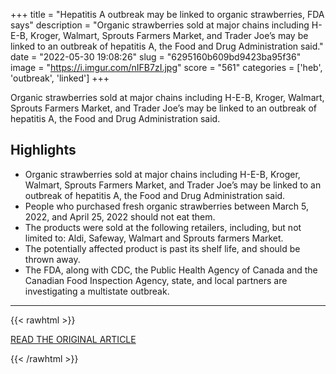 +++
title = "Hepatitis A outbreak may be linked to organic strawberries, FDA says"
description = "Organic strawberries sold at major chains including H-E-B, Kroger, Walmart, Sprouts Farmers Market, and Trader Joe’s may be linked to an outbreak of hepatitis A, the Food and Drug Administration said."
date = "2022-05-30 19:08:26"
slug = "6295160b609bd9423ba95f36"
image = "https://i.imgur.com/nIFB7zI.jpg"
score = "561"
categories = ['heb', 'outbreak', 'linked']
+++

Organic strawberries sold at major chains including H-E-B, Kroger, Walmart, Sprouts Farmers Market, and Trader Joe’s may be linked to an outbreak of hepatitis A, the Food and Drug Administration said.

## Highlights

- Organic strawberries sold at major chains including H-E-B, Kroger, Walmart, Sprouts Farmers Market, and Trader Joe’s may be linked to an outbreak of hepatitis A, the Food and Drug Administration said.
- People who purchased fresh organic strawberries between March 5, 2022, and April 25, 2022 should not eat them.
- The products were sold at the following retailers, including, but not limited to: Aldi, Safeway, Walmart and Sprouts farmers Market.
- The potentially affected product is past its shelf life, and should be thrown away.
- The FDA, along with CDC, the Public Health Agency of Canada and the Canadian Food Inspection Agency, state, and local partners are investigating a multistate outbreak.

---

{{< rawhtml >}}
  <p class="article-category">
    <a target="_blank" href="https://www.click2houston.com/news/local/2022/05/29/hepatitis-a-outbreak-may-be-linked-to-organic-strawberries-fda-says/">READ THE ORIGINAL ARTICLE</a>
  </p>
{{< /rawhtml >}}
